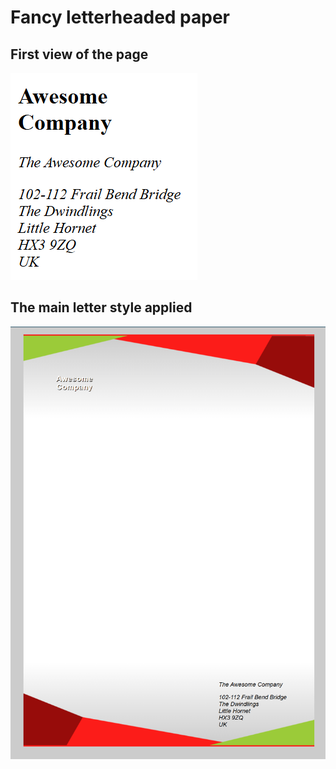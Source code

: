 # Fancy letterheaded paper
## First view of the page
![alt text](image-1.png)
## The main letter style applied
![alt text](image.png)